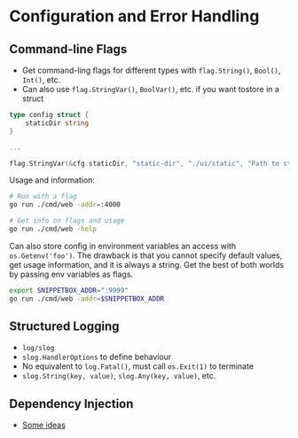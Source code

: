 # Configuration and Error Handling

## Command-line Flags

- Get command-ling flags for different types with `flag.String()`, `Bool()`, `Int()`, etc.
- Can also use `flag.StringVar()`, `BoolVar()`, etc. if you want tostore in a struct

```go
type config struct {
    staticDir string
}

...

flag.StringVar(&cfg.staticDir, "static-dir", "./ui/static", "Path to static assets")
```

Usage and information:

```sh
# Run with a flag
go run ./cmd/web -addr=:4000

# Get info on flags and usage
go run ./cmd/web -help
```

Can also store config in environment variables an access with `os.Getenv('foo')`. The drawback is that you cannot specify default values, get usage information, and it is always a string. Get the best of both worlds by passing env variables as flags.

```sh
export SNIPPETBOX_ADDR=":9999"
go run ./cmd/web -addr=$SNIPPETBOX_ADDR
```

## Structured Logging

- `log/slog`
- `slog.HandlerOptions` to define behaviour
- No equivalent to `log.Fatal()`, must call `os.Exit(1)` to terminate
- `slog.String(key, value)`, `slog.Any(key, value)`, etc.

## Dependency Injection

- [Some ideas](https://www.alexedwards.net/blog/organising-database-access)
